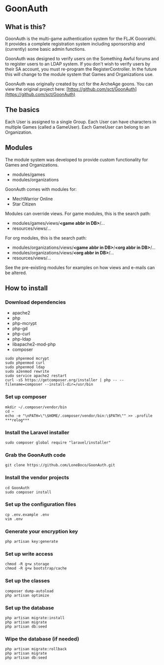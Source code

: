 # GoonAuth

## What is this?
GoonAuth is the multi-game authentication system for the FLJK Goonrathi.  It provides a complete registration system including sponsorship and (currently) some basic admin functions.

GoonAuth was designed to verify users on the Something Awful forums and to register users to an LDAP system.  If you don't wish to verify users by their SA account, you must re-program the RegisterController.  In the future this will change to the module system that Games and Organizations use.

GoonAuth was originally created by sct for the ArcheAge goons.  You can view the original project here:
[https://github.com/sct/GoonAuth](https://github.com/sct/GoonAuth)

## The basics
Each User is assigned to a single Group.
Each User can have characters in multiple Games (called a GameUser).
Each GameUser can belong to an Organization.

## Modules
The module system was developed to provide custom functionality for Games and Organizations.

* modules/games
* modules/organizations

GoonAuth comes with modules for:
* MechWarrior Online
* Star Citizen

Modules can override views.  For game modules, this is the search path:

* modules/games/views/**&lt;game abbr in DB&gt;**/...
* resources/views/...

For org modules, this is the search path:

* modules/organizations/views/**&lt;game abbr in DB&gt;**/**&lt;org abbr in DB&gt;**/...
* modules/organizations/views/**&lt;org abbr in DB&gt;**/...
* resources/views/...

See the pre-existing modules for examples on how views and e-mails can be altered.

## How to install

### Download dependencies
* apache2
* php
* php-mcrypt
* php-gd
* php-curl
* php-ldap
* libapache2-mod-php
* composer
```
sudo phpenmod mcrypt
sudo phpenmod curl
sudo phpenmod ldap
sudo a2enmod rewrite
sudo service apache2 restart
curl -sS https://getcomposer.org/installer | php -- --filename=composer --install-dir=/usr/bin
```

### Set up composer
```
mkdir ~/.composer/vendor/bin
cd ~
echo -e "\nPATH=\"\$HOME/.composer/vendor/bin:\$PATH\"" >> .profile
***relog***
```

### Install the Laravel installer
`sudo composer global require "laravel/installer"`

### Grab the GoonAuth code
`git clone https://github.com/LoneBoco/GoonAuth.git`

### Install the vendor projects
```
cd GoonAuth
sudo composer install
```

### Set up the configuration files
```
cp .env.example .env
vim .env
```

### Generate your encryption key
`php artisan key:generate`


### Set up write access
```
chmod -R g+w storage
chmod -R g+w bootstrap/cache
```

### Set up the classes
```
composer dump-autoload
php artisan optimize
```

### Set up the database
```
php artisan migrate:install
php artisan migrate
php artisan db:seed
```

### Wipe the database (if needed)
```
php artisan migrate:rollback
php artisan migrate
php artisan db:seed
```
